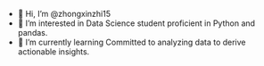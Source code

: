 - 👋 Hi, I’m @zhongxinzhi15
- 👀 I’m interested in Data Science student proficient in Python and pandas. 
- 🌱 I’m currently learning Committed to analyzing data to derive actionable insights.
